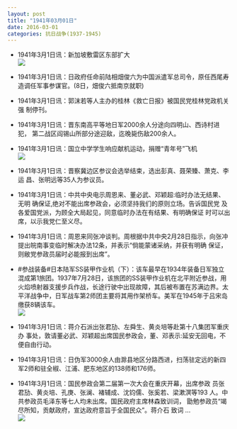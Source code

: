 ```yaml
---
layout: post
title: "1941年03月01日"
date: 2016-03-01
categories: 抗日战争(1937-1945)
---
```


<meta name="referrer" content="no-referrer" />

- 1941年3月1日讯：新加坡敷雷区东部扩大 <br/><img src="https://ww2.sinaimg.cn/large/aca367d8jw1f1hrb0y9rcj20gh0blwg4.jpg" />

- 1941年3月1日讯：日政府任命前陆相畑俊六为中国派遣军总司令，原任西尾寿 造调任军事参谋官。(8日，畑俊六抵南京就职) 

- 1941年3月1日讯：郭沫若等人主办的桂林《救亡日报》被国民党桂林党政机关强 制停刊。 

- 1941年3月1日讯：晋东南高平等地日军2000余人分途向四明山、西诗村进犯， 第二战区阎锡山所部分途迎敌，迄晚毙伤敌200余人。 

- 1941年3月1日讯：国立中学学生响应献机运动，捐赠“青年号”飞机 <br/><img src="https://ww1.sinaimg.cn/large/aca367d8jw1f1hin4qvvlj20cy0c6q4b.jpg" />

- 1941年3月1日讯：晋察冀边区参议会选举结束，选出彭真、聂荣臻、萧克、李运 昌、张明远等35人为参议员。 

- 1941年3月1日讯：中共中央电示周恩来、董必武、邓颖超:临时办法无结果、无明 确保证,绝对不能出席参政会，必须坚持我们的原则立场。告诉国民党 及各爱国党派，为顾全大局起见，同意临时办法在有结果、有明确保证 时可以出席，以示我党仁至义尽。 

- 1941年3月1日讯：周恩来同张冲谈判。周根据中共中央2月28日指示，向张冲 提出皖南事变临时解决办法12条，并表示“倘能蒙诸采纳，并获有明确 保证，则敝党参政员届时必能报到出席”。 

- #参战装备#日本陆军SS装甲作业机（下）：该车最早在1934年装备日军独立混成第1旅团。1937年7月28日，该旅团的SS装甲作业机在北平附近参战，用火焰喷射器支援步兵作战，长途行驶中出现故障，其后被布置在苏满边界。太平洋战争中，日军战车第2师团主要将其用作架桥车。美军在1945年于吕宋岛缴获8辆该车。 <br/><img src="https://ww2.sinaimg.cn/large/aca367d8jw1f1h4rodpq5j20bc0h3n00.jpg" />

- 1941年3月1日讯：蒋介石派出张君劢、左舜生、黄炎培等赴第十八集团军重庆办 事处，敦请董必武、邓颖超出席国民参政会，董、邓表示:延安无回电，不 便自由行动。 

- 1941年3月1日讯：日伪军3000余人由滁县地区分路西进，扫荡驻定远的新四军2师和驻全椒、江浦、肥东地区的138师和176师。 

- 1941年3月1日讯：国民参政会第二届第一次大会在重庆开幕，出席参政 员张君劢、黄炎培、孔庚、张澜、褚辅成、沈钧儒、张奚若、梁漱溟等193 人。中共参政员毛泽东等七人均未出席。国民政府主席林森致训词， 勖勉参政员“竭尽所知，贡献政府，宣达政府意旨于全国民众”。蒋介石 致词 ... <br/><img src="https://ww1.sinaimg.cn/large/aca367d8jw1f1gzkqzityj20c809z75j.jpg" />

